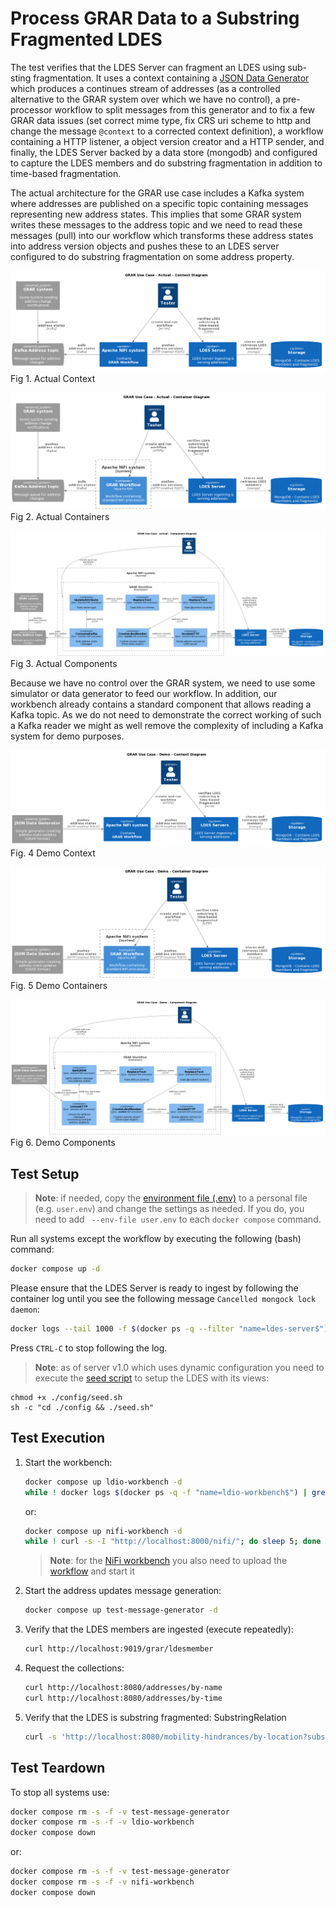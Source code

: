 # Process GRAR Data to a Substring Fragmented LDES
The test verifies that the LDES Server can fragment an LDES using sub-sting fragmentation. It uses a context containing a [JSON Data Generator](https://github.com/Informatievlaanderen/VSDS-LDES-E2E-message-generator/README.md) which produces a continues stream of addresses (as a controlled alternative to the GRAR system over which we have no control), a pre-processor workflow to split messages from this generator and to fix a few GRAR data issues (set correct mime type, fix CRS uri scheme to http and change the message `@context` to a corrected context definition), a workflow containing a HTTP listener, a object version creator and a HTTP sender, and finally, the LDES Server backed by a data store (mongodb) and configured to capture the LDES members and do substring fragmentation in addition to time-based fragmentation.

The actual architecture for the GRAR use case includes a Kafka system where addresses are published on a specific topic containing messages representing new address states. This implies that some GRAR system writes these messages to the address topic and we need to read these messages (pull) into our workflow which transforms these address states into address version objects and pushes these to an LDES server configured to do substring fragmentation on some address property. 

![context](./artwork/actual-ldes-server.context.png)
Fig 1. Actual Context

![container](./artwork/actual-ldes-server.container.png)
Fig 2. Actual Containers

![component](./artwork/actual-ldes-server.component.png)
Fig 3. Actual Components

Because we have no control over the GRAR system, we need to use some simulator or data generator to feed our workflow. In addition, our workbench already contains a standard component that allows reading a Kafka topic. As we do not need to demonstrate the correct working of such a Kafka reader we might as well remove the complexity of including a Kafka system for demo purposes.

![context](./artwork/demo-ldes-server.context.png)
Fig. 4 Demo Context

![container](./artwork/demo-ldes-server.container.png)
Fig. 5 Demo Containers

![component](./artwork/demo-ldes-server.component.png)
Fig 6. Demo Components

## Test Setup
> **Note**: if needed, copy the [environment file (.env)](./.env) to a personal file (e.g. `user.env`) and change the settings as needed. If you do, you need to add ` --env-file user.env` to each `docker compose` command.

Run all systems except the workflow by executing the following (bash) command:
```bash
docker compose up -d
```
Please ensure that the LDES Server is ready to ingest by following the container log until you see the following message `Cancelled mongock lock daemon`:
```bash
docker logs --tail 1000 -f $(docker ps -q --filter "name=ldes-server$")
```
Press `CTRL-C` to stop following the log.

> **Note**: as of server v1.0 which uses dynamic configuration you need to execute the [seed script](./config/seed.sh) to setup the LDES with its views:
```
chmod +x ./config/seed.sh
sh -c "cd ./config && ./seed.sh"
```

## Test Execution
1. Start the workbench:
    ```bash
    docker compose up ldio-workbench -d
    while ! docker logs $(docker ps -q -f "name=ldio-workbench$") | grep 'Started Application in' ; do sleep 1; done
    ```
    or:
    ```bash
    docker compose up nifi-workbench -d
    while ! curl -s -I "http://localhost:8000/nifi/"; do sleep 5; done
    ```
    > **Note**: for the [NiFi workbench](http://localhost:8000/nifi/) you also need to upload the [workflow](./nifi-workflow.json) and start it

2. Start the address updates message generation:
   ```bash
   docker compose up test-message-generator -d
   ```

3. Verify that the LDES members are ingested (execute repeatedly):
   ```bash
   curl http://localhost:9019/grar/ldesmember
   ```

4. Request the collections:
   ```bash
   curl http://localhost:8080/addresses/by-name
   curl http://localhost:8080/addresses/by-time
   ```

5. Verify that the LDES is substring fragmented: SubstringRelation
   ```bash
   curl -s 'http://localhost:8080/mobility-hindrances/by-location?substring=' | grep "substring="
   ```

## Test Teardown
To stop all systems use:
```bash
docker compose rm -s -f -v test-message-generator
docker compose rm -s -f -v ldio-workbench
docker compose down
```
or:
```bash
docker compose rm -s -f -v test-message-generator
docker compose rm -s -f -v nifi-workbench
docker compose down
```
